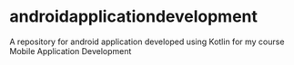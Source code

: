 # androidapplicationdevelopment
A repository for android application developed using Kotlin for my course Mobile Application Development 
